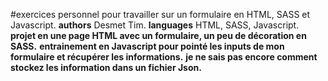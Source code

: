 #exercices personnel pour travailler sur un formulaire en HTML, SASS et Javascript.
**authors** Desmet Tim.
**languages** HTML, SASS, Javascript.
**projet en une page HTML avec un formulaire, un peu de décoration en SASS.**
**entrainement en Javascript pour pointé les inputs de mon formulaire et récupérer les informations.**
**je ne sais pas encore comment stockez les information dans un fichier Json.**
